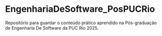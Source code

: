# EngenhariaDeSoftware_PosPUCRio
Repositório para guardar o conteúdo prático aprendido na Pós-graduação de Engenharia De Software da PUC Rio 2025.
